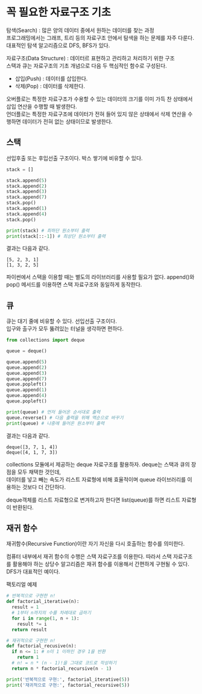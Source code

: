 # 꼭 필요한 자료구조 기초

탐색(Search) : 많은 양의 데이터 중에서 원하는 데이터를 찾는 과정
</br>
프로그래밍에서는 그래프, 트리 등의 자료구조 안에서 탐색을 하는 문제를 자주 다룬다.
대표적인 탐색 알고리즘으로 DFS, BFS가 있다.

자료구조(Data Structure) : 데이터르 표현하고 관리하고 처리하기 위한 구조
</br>
스택과 큐는 자료구조의 기초 개념으로 다음 두 핵심적인 함수로 구성된다.

- 삽입(Push) : 데이터를 삽입한다.
- 삭제(Pop) : 데이터를 삭제한다.

오버플로는 특정한 자료구조가 수용할 수 있는 데이터의 크기를 이미 가득 찬 상태에서 삽입 연산을 수행할 때 발생한다.</br>
언더플로는 특정한 자료구조에 데이터가 전혀 들어 있지 않은 상태에서 삭제 연산을 수행하면 데이터가 전혀 없는 상태이므로 발생한다.

## 스택

선입후출 또는 후입선출 구조이다. 박스 쌓기에 비유할 수 있다.

```python
stack = []

stack.append(5)
stack.append(2)
stack.append(3)
stack.append(7)
stack.pop()
stack.append(1)
stack.append(4)
stack.pop()

print(stack) # 최하단 원소부터 출력
print(stack[::-1]) # 최상단 원소부터 출력
```

결과는 다음과 같다.

```
[5, 2, 3, 1]
[1, 3, 2, 5]
```

파이썬에서 스택을 이용할 때는 별도의 라이브러리를 사용할 필요가 없다.
append()와 pop() 메서드를 이용하면 스택 자료구조와 동일하게 동작한다.

## 큐

큐는 대기 줄에 비유할 수 있다. 선입선출 구조이다.
</br>입구와 출구가 모두 뚫려있는 터널을 생각하면 편하다.

```python
from collections import deque

queue = deque()

queue.append(5)
queue.append(2)
queue.append(3)
queue.append(7)
queue.popleft()
queue.append(1)
queue.append(4)
queue.popleft()

print(queue) # 먼저 들어온 순서대로 출력
queue.reverse() # 다음 출력을 위해 역순으로 바꾸기
print(queue) # 나중에 들어온 원소부터 출력

```

결과는 다음과 같다.

```
deque([3, 7, 1, 4])
deque([4, 1, 7, 3])
```

collections 모듈에서 제공하는 deque 자료구조를 활용하자.
deque는 스택과 큐의 장점을 모두 채택한 것인데, </br>데이터를 넣고 빼는 속도가 리스트 자료형에 비해 효율적이며 queue 라이브러리를 이용하는 것보다 더 간단하다.

deque객체를 리스트 자료형으로 변겨하고자 한다면 list(queue)를 하면 리스트 자료형이 반환된다.

## 재귀 함수

재귀함수(Recursive Function)이란 자기 자신을 다시 호출하는 함수를 의미한다.

컴퓨터 내부에서 재귀 함수의 수행은 스택 자료구조를 이용한다. 따라서 스택 자료구조를 활용해야 하는 상당수 알고리즘은 재귀 함수를 이용해서 간편하게 구현될 수 있다. DFS가 대표적인 예이다.

팩토리얼 예제

```python
# 반복적으로 구현한 n!
def factorial_iterative(n):
  result = 1
  # 1부터 n까지의 수를 차례대로 곱하기
  for i in range(1, n + 1):
    result *= i
  return result

# 재귀적으로 구현한 n!
def factorial_recusive(n):
  if n <= 1: # n이 1 이하인 경우 1을 반환
    return 1
  # n! = n * (n - 1)!을 그대로 코드로 작성하기
  return n * factorial_recursive(n - 1)

print('반복적으로 구현:', factorial_iterative(5))
print('재귀적으로 구현:', factorial_recursive(5))

```
